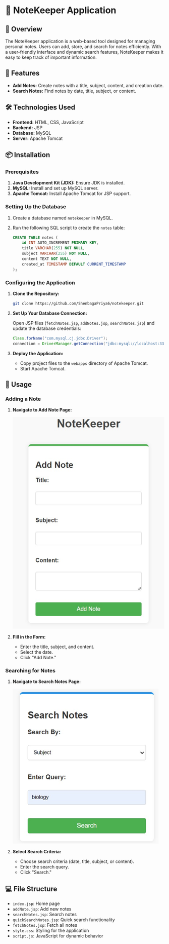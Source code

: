 # 📝 NoteKeeper Application

## 📖 Overview

The NoteKeeper application is a web-based tool designed for managing personal notes. Users can add, store, and search for notes efficiently. With a user-friendly interface and dynamic search features, NoteKeeper makes it easy to keep track of important information.

## 🚀 Features

- **Add Notes:** Create notes with a title, subject, content, and creation date.
- **Search Notes:** Find notes by date, title, subject, or content.

## 🛠 Technologies Used

- **Frontend:** HTML, CSS, JavaScript
- **Backend:** JSP
- **Database:** MySQL
- **Server:** Apache Tomcat

## 📦 Installation

### Prerequisites

1. **Java Development Kit (JDK):** Ensure JDK is installed.
2. **MySQL:** Install and set up MySQL server.
3. **Apache Tomcat:** Install Apache Tomcat for JSP support.

### Setting Up the Database

1. Create a database named `notekeeper` in MySQL.
2. Run the following SQL script to create the `notes` table:

    ```sql
    CREATE TABLE notes (
        id INT AUTO_INCREMENT PRIMARY KEY,
        title VARCHAR(255) NOT NULL,
        subject VARCHAR(255) NOT NULL,
        content TEXT NOT NULL,
        created_at TIMESTAMP DEFAULT CURRENT_TIMESTAMP
    );
    ```

### Configuring the Application

1. **Clone the Repository:**

    ```bash
    git clone https://github.com/ShenbagaPriya6/notekeeper.git
    ```

2. **Set Up Your Database Connection:**

    Open JSP files (`fetchNotes.jsp`, `addNotes.jsp`, `searchNotes.jsp`) and update the database credentials:

    ```java
    Class.forName("com.mysql.cj.jdbc.Driver");
    connection = DriverManager.getConnection("jdbc:mysql://localhost:3306/notekeeper", "root", "password");
    ```

3. **Deploy the Application:**

    - Copy project files to the `webapps` directory of Apache Tomcat.
    - Start Apache Tomcat.

## 📖 Usage

### Adding a Note

1. **Navigate to Add Note Page:**

    ![Add Note Page](screenshots/addnote.jpg)

2. **Fill in the Form:**

    - Enter the title, subject, and content.
    - Select the date.
    - Click "Add Note."

### Searching for Notes

1. **Navigate to Search Notes Page:**

    ![Search Notes Page](screenshots/searchnote.jpg)
 


3. **Select Search Criteria:**

    - Choose search criteria (date, title, subject, or content).
    - Enter the search query.
    - Click "Search."


## 💻 File Structure

- `index.jsp`: Home page
- `addNote.jsp`: Add new notes
- `searchNotes.jsp`: Search notes
- `quickSearchNotes.jsp`: Quick search functionality
- `fetchNotes.jsp`: Fetch all notes
- `style.css`: Styling for the application
- `script.js`: JavaScript for dynamic behavior
